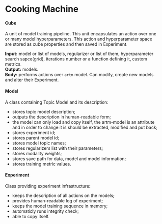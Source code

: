 # Cooking Machine

#### Cube

A unit of model training pipeline. This unit encapsulates an action over one or many model hyperparameters. This action and hyperparameter space are stored as cube properties and then saved in Experiment. 

**Input:** model or list of models, regularizer or list of them, hyperparameter search sapce(grid), iterations number or a function defining it, custom metrics.  
**Output:** models.  
**Body:** performs actions over `artm` model. Can modify, create new models and alter their Experiment.

#### Model

A class containing Topic Model and its description:

* stores topic model description;
* outputs the description in human-readable form;
* the model can only load and copy itself, the artm-model is an attribute and in order to change it is should be extracted, modified and put back;
* stores experiment id;
* stores parent model id;
* stores model topic names;
* stores regularizers list with their parameters;
* stores modality weights;
* stores save path for data, model and model information;
* stores training metric values.

#### Experiment

Class providing experiment infrastructure:

* keeps the description of all actions on the models;
* provides human-readable log of experiment;
* keeps the model training sequence in memory;
* automaticly runs integrity check;
* able to copy itself.
